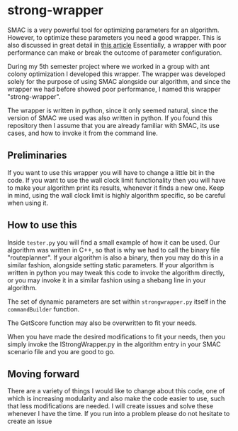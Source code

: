 # strong-wrapper
SMAC is a very powerful tool for optimizing parameters for an algorithm.
However, to optimize these parameters you need a good wrapper.
This is also discussed in great detail in [this article](https://ai.dmi.unibas.ch/research/reading_group/eggensperger-et-al-jair2019.pdf)
Essentially, a wrapper with poor performance can make or break the outcome of parameter configuration.

During my 5th semester project where we worked in a group with ant colony optimization I developed this wrapper.
The wrapper was developed solely for the purpose of using SMAC alongside our algorithm, and since the wrapper we had before showed poor performance, I named this wrapper "strong-wrapper".

The wrapper is written in python, since it only seemed natural, since the version of SMAC we used was also written in python.
If you found this repository then I assume that you are already familiar with SMAC, its use cases, and how to invoke it from the command line.

## Preliminaries
If you want to use this wrapper you will have to change a little bit in the code.
If you want to use the wall clock limit functionality then you will have to make your algorithm print its results, whenever it finds a new one.
Keep in mind, using the wall clock limit is highly algorithm specific, so be careful when using it.

## How to use this
Inside `tester.py` you will find a small example of how it can be used.
Our algorithm was written in C++, so that is why we had to call the binary file "routeplanner".
If your algorithm is also a binary, then you may do this in a similar fashion, alongside setting static parameters.
If your algorithm is written in python you may tweak this code to invoke the algorithm directly, or you may invoke it in a similar fashion using a shebang line in your algorithm.

The set of dynamic parameters are set within `strongwrapper.py` itself in the `commandBuilder` function.

The GetScore function may also be overwritten to fit your needs.

When you have made the desired modifications to fit your needs, then you simply invoke the IStrongWrapper.py in the algorithm entry in your SMAC scenario file and you are good to go.

## Moving forward
There are a variety of things I would like to change about this code, one of which is increasing modularity and also make the code easier to use, such that less modifications are needed.
I will create issues and solve these whenever I have the time.
If you run into a problem please do not hesitate to create an issue
